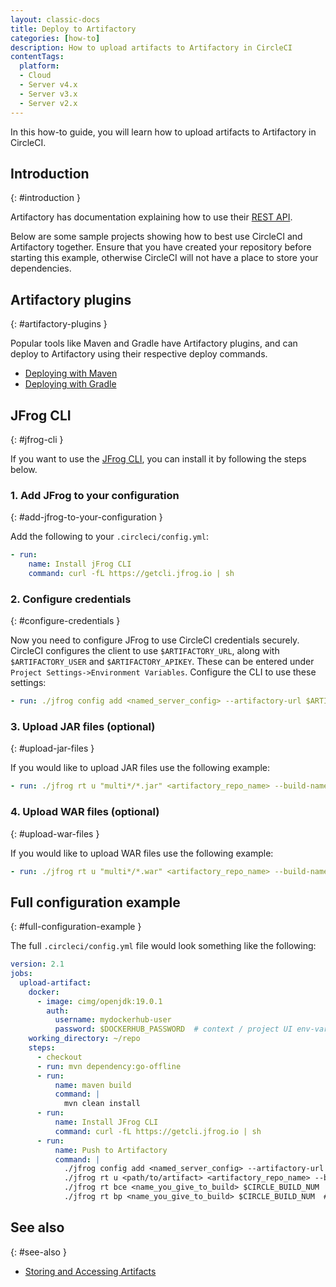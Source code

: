 ```yaml
---
layout: classic-docs
title: Deploy to Artifactory
categories: [how-to]
description: How to upload artifacts to Artifactory in CircleCI
contentTags:
  platform:
  - Cloud
  - Server v4.x
  - Server v3.x
  - Server v2.x
---
```


In this how-to guide, you will learn how to upload artifacts to Artifactory in CircleCI.

## Introduction
{: #introduction }

Artifactory has documentation explaining how to use their [REST API](https://www.jfrog.com/confluence/display/RTF/Artifactory+REST+API).

Below are some sample projects showing how to best use CircleCI and Artifactory together. Ensure that you have created your repository before starting this example, otherwise CircleCI will not have a place to store your dependencies.

## Artifactory plugins
{: #artifactory-plugins }

Popular tools like Maven and Gradle have Artifactory plugins, and can deploy to Artifactory using their respective deploy commands.

- [Deploying with Maven](https://www.jfrog.com/confluence/display/RTF/Maven+Artifactory+Plugin)
- [Deploying with Gradle](https://www.jfrog.com/confluence/display/RTF/Gradle+Artifactory+Plugin)

## JFrog CLI
{: #jfrog-cli }

If you want to use the [JFrog CLI](https://www.jfrog.com/confluence/display/CLI/JFrog+CLI), you can install it by following the steps below.

### 1. Add JFrog to your configuration
{: #add-jfrog-to-your-configuration }

Add the following to your `.circleci/config.yml`:

```yml
- run:
    name: Install jFrog CLI
    command: curl -fL https://getcli.jfrog.io | sh

```
### 2. Configure credentials
{: #configure-credentials }

Now you need to configure JFrog to use CircleCI credentials securely. CircleCI configures the client to use `$ARTIFACTORY_URL`, along with `$ARTIFACTORY_USER` and `$ARTIFACTORY_APIKEY`. These can be entered under `Project Settings->Environment Variables`. Configure the CLI to use these settings:

```yml
- run: ./jfrog config add <named_server_config> --artifactory-url $ARTIFACTORY_URL --user $ARTIFACTORY_USER --apikey $ARTIFACTORY_APIKEY --interactive=false
```

### 3. Upload JAR files (optional)
{: #upload-jar-files }

If you would like to upload JAR files use the following example:

```yml
- run: ./jfrog rt u "multi*/*.jar" <artifactory_repo_name> --build-name=<name_you_give_to_build> --build-number=$CIRCLE_BUILD_NUM --flat=false
```

### 4. Upload WAR files (optional)
{: #upload-war-files }

If you would like to upload WAR files use the following example:

```yml
- run: ./jfrog rt u "multi*/*.war" <artifactory_repo_name> --build-name=<name_you_give_to_build> --build-number=$CIRCLE_BUILD_NUM --flat=false
```

## Full configuration example
{: #full-configuration-example }

The full `.circleci/config.yml` file would look something like the following:

```yml
version: 2.1
jobs:
  upload-artifact:
    docker:
      - image: cimg/openjdk:19.0.1
        auth:
          username: mydockerhub-user
          password: $DOCKERHUB_PASSWORD  # context / project UI env-var reference
    working_directory: ~/repo
    steps:
      - checkout
      - run: mvn dependency:go-offline
      - run:
          name: maven build
          command: |
            mvn clean install
      - run:
          name: Install JFrog CLI
          command: curl -fL https://getcli.jfrog.io | sh
      - run:
          name: Push to Artifactory
          command: |
            ./jfrog config add <named_server_config> --artifactory-url $ARTIFACTORY_URL --user $ARTIFACTORY_USER --apikey $ARTIFACTORY_APIKEY --interactive=false
            ./jfrog rt u <path/to/artifact> <artifactory_repo_name> --build-name=<name_you_give_to_build> --build-number=$CIRCLE_BUILD_NUM
            ./jfrog rt bce <name_you_give_to_build> $CIRCLE_BUILD_NUM  # collects all environment variables on the agent
            ./jfrog rt bp <name_you_give_to_build> $CIRCLE_BUILD_NUM  # attaches ^^ to the build in artifactory
```

## See also
{: #see-also }

- [Storing and Accessing Artifacts](/docs/artifacts/)

